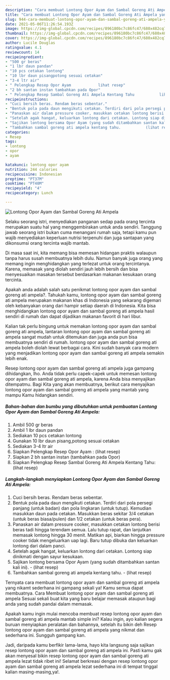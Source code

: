 ```yaml
---
description: "Cara membuat Lontong Opor Ayam dan Sambal Goreng Ati Ampela yang nikmat dan Mudah Dibuat"
title: "Cara membuat Lontong Opor Ayam dan Sambal Goreng Ati Ampela yang nikmat dan Mudah Dibuat"
slug: 944-cara-membuat-lontong-opor-ayam-dan-sambal-goreng-ati-ampela-yang-nikmat-dan-mudah-dibuat
date: 2021-05-06T11:26:54.193Z
image: https://img-global.cpcdn.com/recipes/896180bc7c86fc47/680x482cq70/lontong-opor-ayam-dan-sambal-goreng-ati-ampela-foto-resep-utama.jpg
thumbnail: https://img-global.cpcdn.com/recipes/896180bc7c86fc47/680x482cq70/lontong-opor-ayam-dan-sambal-goreng-ati-ampela-foto-resep-utama.jpg
cover: https://img-global.cpcdn.com/recipes/896180bc7c86fc47/680x482cq70/lontong-opor-ayam-dan-sambal-goreng-ati-ampela-foto-resep-utama.jpg
author: Lucile Douglas
ratingvalue: 4.1
reviewcount: 14
recipeingredient:
- "500 gr beras"
- "1 lbr daun pandan"
- "10 pcs cetakan lontong"
- "10 lbr daun pisangpotong sesuai cetakan"
- "3-4 ltr air"
- " Pelengkap Resep Opor Ayam            lihat resep"
- "2 bh santan instan tambahkan pada Opor"
- " Pelengkap Resep Sambal Goreng Ati Ampela Kentang Tahu           lihat resep"
recipeinstructions:
- "Cuci bersih beras. Rendam beras sebentar."
- "Bentuk pola pada daun mengikuti cetakan. Terdiri dari pola persegi panjang (untuk badan) dan pola lingkaran (untuk tutup). Kemudian masukkan daun pada cetakan. Masukkan beras sekitar 3/4 cetakan (untuk beras biasa/pulen) dan 1/2 cetakan (untuk beras pera)."
- "Panaskan air dalam pressure cooker, masukkan cetakan lontong berisi beras tadi hingga terendam semua. Lalu tutup rapat, dan lanjutkan memasak lontong hingga 30 menit. Matikan api, biarkan hingga pressure cooker tidak mengeluarkan uap lagi. Baru tutup dibuka dan keluarkan lontong dari dalam panci."
- "Setelah agak hangat, keluarkan lontong dari cetakan. Lontong siap dinikmati dengan sayur kesukaan."
- "Sajikan lontong bersama Opor Ayam (yang sudah ditambahkan santan kali ini).           (lihat resep)"
- "Tambahkan sambal goreng ati ampela kentang tahu.           (lihat resep)"
categories:
- Resep
tags:
- lontong
- opor
- ayam

katakunci: lontong opor ayam 
nutrition: 244 calories
recipecuisine: Indonesian
preptime: "PT37M"
cooktime: "PT40M"
recipeyield: "4"
recipecategory: Lunch

---
```



![Lontong Opor Ayam dan Sambal Goreng Ati Ampela](https://img-global.cpcdn.com/recipes/896180bc7c86fc47/680x482cq70/lontong-opor-ayam-dan-sambal-goreng-ati-ampela-foto-resep-utama.jpg)

Selaku seorang istri, menyediakan panganan sedap pada orang tercinta merupakan suatu hal yang menggembirakan untuk anda sendiri. Tanggung jawab seorang istri bukan cuma menangani rumah saja, tetapi kamu pun wajib menyediakan keperluan nutrisi terpenuhi dan juga santapan yang dikonsumsi orang tercinta wajib mantab.

Di masa  saat ini, kita memang bisa memesan hidangan praktis walaupun tanpa harus susah membuatnya lebih dulu. Namun banyak juga orang yang memang ingin menghidangkan yang terlezat untuk orang tercintanya. Karena, memasak yang diolah sendiri jauh lebih bersih dan bisa menyesuaikan masakan tersebut berdasarkan makanan kesukaan orang tercinta. 



Apakah anda adalah salah satu penikmat lontong opor ayam dan sambal goreng ati ampela?. Tahukah kamu, lontong opor ayam dan sambal goreng ati ampela merupakan makanan khas di Indonesia yang sekarang digemari oleh kebanyakan orang dari hampir setiap daerah di Indonesia. Kita bisa menghidangkan lontong opor ayam dan sambal goreng ati ampela hasil sendiri di rumah dan dapat dijadikan makanan favorit di hari libur.

Kalian tak perlu bingung untuk memakan lontong opor ayam dan sambal goreng ati ampela, lantaran lontong opor ayam dan sambal goreng ati ampela sangat mudah untuk ditemukan dan juga anda pun bisa membuatnya sendiri di rumah. lontong opor ayam dan sambal goreng ati ampela boleh diolah lewat berbagai cara. Kini sudah banyak cara modern yang menjadikan lontong opor ayam dan sambal goreng ati ampela semakin lebih enak.

Resep lontong opor ayam dan sambal goreng ati ampela juga gampang dihidangkan, lho. Anda tidak perlu capek-capek untuk memesan lontong opor ayam dan sambal goreng ati ampela, karena Anda bisa menyajikan ditempatmu. Bagi Kita yang akan membuatnya, berikut cara menyajikan lontong opor ayam dan sambal goreng ati ampela yang mantab yang mampu Kamu hidangkan sendiri.

<!--inarticleads1-->

##### Bahan-bahan dan bumbu yang dibutuhkan untuk pembuatan Lontong Opor Ayam dan Sambal Goreng Ati Ampela:

1. Ambil 500 gr beras
1. Ambil 1 lbr daun pandan
1. Sediakan 10 pcs cetakan lontong
1. Gunakan 10 lbr daun pisang,potong sesuai cetakan
1. Sediakan 3-4 ltr air
1. Siapkan  Pelengkap Resep Opor Ayam :           (lihat resep)
1. Siapkan 2 bh santan instan (tambahkan pada Opor)
1. Siapkan  Pelengkap Resep Sambal Goreng Ati Ampela Kentang Tahu:           (lihat resep)




<!--inarticleads2-->

##### Langkah-langkah menyiapkan Lontong Opor Ayam dan Sambal Goreng Ati Ampela:

1. Cuci bersih beras. Rendam beras sebentar.
1. Bentuk pola pada daun mengikuti cetakan. Terdiri dari pola persegi panjang (untuk badan) dan pola lingkaran (untuk tutup). Kemudian masukkan daun pada cetakan. Masukkan beras sekitar 3/4 cetakan (untuk beras biasa/pulen) dan 1/2 cetakan (untuk beras pera).
1. Panaskan air dalam pressure cooker, masukkan cetakan lontong berisi beras tadi hingga terendam semua. Lalu tutup rapat, dan lanjutkan memasak lontong hingga 30 menit. Matikan api, biarkan hingga pressure cooker tidak mengeluarkan uap lagi. Baru tutup dibuka dan keluarkan lontong dari dalam panci.
1. Setelah agak hangat, keluarkan lontong dari cetakan. Lontong siap dinikmati dengan sayur kesukaan.
1. Sajikan lontong bersama Opor Ayam (yang sudah ditambahkan santan kali ini). -           (lihat resep)
1. Tambahkan sambal goreng ati ampela kentang tahu. -           (lihat resep)




Ternyata cara membuat lontong opor ayam dan sambal goreng ati ampela yang nikamt sederhana ini gampang sekali ya! Kamu semua dapat membuatnya. Cara Membuat lontong opor ayam dan sambal goreng ati ampela Sesuai sekali buat kita yang baru belajar memasak ataupun bagi anda yang sudah pandai dalam memasak.

Apakah kamu ingin mulai mencoba membuat resep lontong opor ayam dan sambal goreng ati ampela mantab simple ini? Kalau ingin, ayo kalian segera buruan menyiapkan peralatan dan bahannya, setelah itu bikin deh Resep lontong opor ayam dan sambal goreng ati ampela yang nikmat dan sederhana ini. Sungguh gampang kan. 

Jadi, daripada kamu berfikir lama-lama, hayo kita langsung saja sajikan resep lontong opor ayam dan sambal goreng ati ampela ini. Pasti kamu gak akan menyesal bikin resep lontong opor ayam dan sambal goreng ati ampela lezat tidak ribet ini! Selamat berkreasi dengan resep lontong opor ayam dan sambal goreng ati ampela lezat sederhana ini di tempat tinggal kalian masing-masing,ya!.

